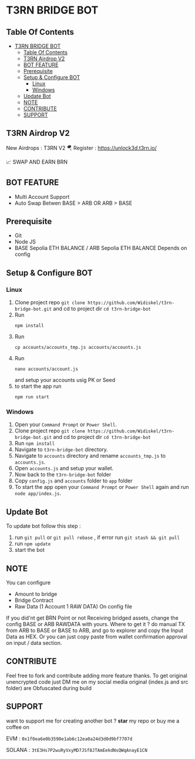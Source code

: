 # T3RN BRIDGE BOT

## Table Of Contents
- [T3RN BRIDGE BOT](#t3rn-bridge-bot)
  - [Table Of Contents](#table-of-contents)
  - [T3RN Airdrop V2](#t3rn-airdrop-v2)
  - [BOT FEATURE](#bot-feature)
  - [Prerequisite](#prerequisite)
  - [Setup \& Configure BOT](#setup--configure-bot)
    - [Linux](#linux)
    - [Windows](#windows)
  - [Update Bot](#update-bot)
  - [NOTE](#note)
  - [CONTRIBUTE](#contribute)
  - [SUPPORT](#support)

## T3RN Airdrop V2
New Airdrops : T3RN V2
🪂 Register : https://unlock3d.t3rn.io/

📈 SWAP AND EARN BRN

## BOT FEATURE

- Multi Account Support
- Auto Swap Betwen BASE > ARB OR ARB > BASE

## Prerequisite

- Git
- Node JS
- BASE Sepolia ETH BALANCE / ARB Sepolia ETH BALANCE Depends on config

## Setup & Configure BOT

### Linux
1. Clone project repo `git clone https://github.com/Widiskel/t3rn-bridge-bot.git` and cd to project dir `cd t3rn-bridge-bot`
2. Run 
   ```
   npm install
   ```
3. Run 
   ```
   cp accounts/accounts_tmp.js accounts/accounts.js
   ```
4. Run 
   ```
   nano accounts/account.js
   ```
   and setup your accounts usig PK or Seed
5. to start the app run 
   ```
   npm run start
   ```
   
### Windows
1. Open your `Command Prompt` or `Power Shell`.
2. Clone project repo `git clone https://github.com/Widiskel/t3rn-bridge-bot.git` and cd to project dir `cd t3rn-bridge-bot`
3. Run `npm install`
4. Navigate to `t3rn-bridge-bot` directory. 
5. Navigate to `accounts` directory and rename `accounts_tmp.js` to `accounts.js`.
6. Open `accounts.js` and setup your wallet. 
7.  Now back to the `t3rn-bridge-bot` folder
8.  Copy `config.js` and `accounts` folder to `app` folder
9.  To start the app open your `Command Prompt` or `Power Shell` again and run `node app/index.js`.

## Update Bot

To update bot follow this step :
1. run `git pull` or `git pull rebase` , if error run `git stash && git pull`
2. run `npm update`
3. start the bot

## NOTE

You can configure 
- Amount to bridge
- Bridge Contract
- Raw Data (1 Account 1 RAW DATA)
On config file

If you did'nt get BRN Point or not Receiving bridged assets, change the config BASE or ARB RAWDATA with yours. Where to get it ? do manual TX from ARB to BASE or BASE to ARB, and go to explorer and copy the Input Data as HEX. Or you can just copy paste from wallet confirmation approval on input / data section.

## CONTRIBUTE

Feel free to fork and contribute adding more feature thanks. To get original unencrypted code just DM me on my social media original (index.js and src folder) are Obfuscated during build

## SUPPORT

want to support me for creating another bot ?
**star** my repo or buy me a coffee on

EVM : `0x1f0ea6e0b3590e1ab6c12ea0a24d3d0d9bf7707d`

SOLANA : `3tE3Hs7P2wuRyVxyMD7JSf8JTAmEekdNsQWqAnayE1CN`

